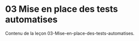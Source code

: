 # 03 Mise en place des tests automatises

Contenu de la leçon 03-Mise-en-place-des-tests-automatises.